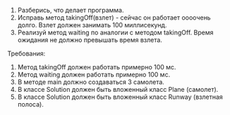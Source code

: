 
1. Разберись, что делает программа.
2. Исправь метод takingOff(взлет) - сейчас он работает оооочень долго. Взлет должен занимать 100 миллисекунд.
3. Реализуй метод waiting по аналогии с методом takingOff. Время ожидания не должно превышать время взлета.


Требования:
1.	Метод takingOff должен работать примерно 100 мс.
2.	Метод waiting должен работать примерно 100 мс.
3.	В методе main должно создаваться 3 самолета.
4.	В классе Solution должен быть вложенный класс Plane (самолет).
5.	В классе Solution должен быть вложенный класс Runway (взлетная полоса).


